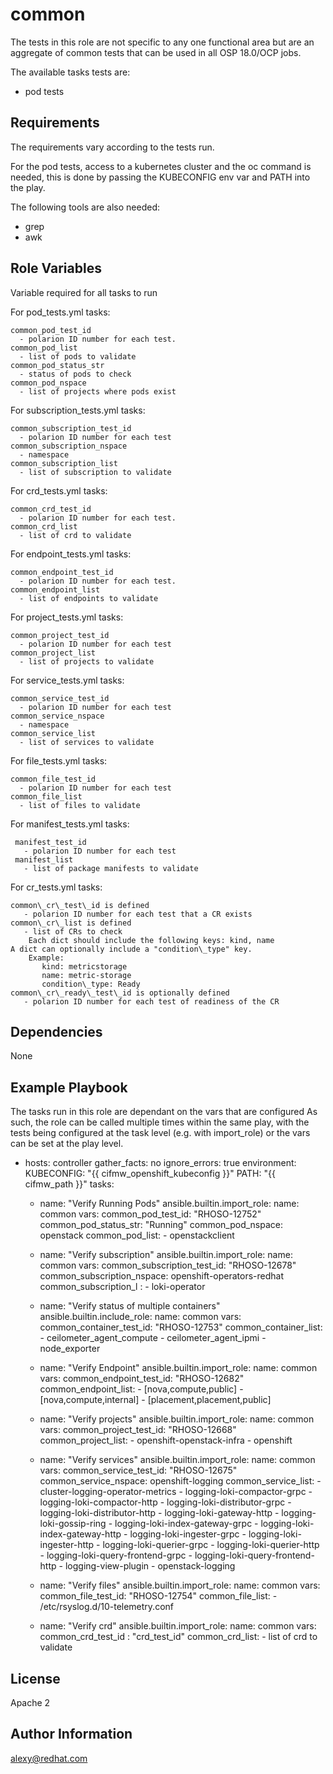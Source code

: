 common
======

The tests in this role are not specific to any one functional area but are an
aggregate of common tests that can be used in all OSP 18.0/OCP jobs.

The available tasks tests are:

* pod tests

Requirements
------------

The requirements vary according to the tests run.

For the pod tests, access to a kubernetes cluster and the oc command is needed,
this is done by passing the KUBECONFIG env var and PATH into the play.

The following tools are also needed:
* grep
* awk

Role Variables
--------------
Variable required for all tasks to run

For pod_tests.yml tasks:

    common_pod_test_id
      - polarion ID number for each test.
    common_pod_list
      - list of pods to validate
    common_pod_status_str
      - status of pods to check
    common_pod_nspace
      - list of projects where pods exist


For subscription_tests.yml tasks:

    common_subscription_test_id
      - polarion ID number for each test
    common_subscription_nspace
      - namespace
    common_subscription_list
      - list of subscription to validate

For crd_tests.yml tasks:

    common_crd_test_id
      - polarion ID number for each test.
    common_crd_list
      - list of crd to validate

For endpoint_tests.yml tasks:

    common_endpoint_test_id
      - polarion ID number for each test.
    common_endpoint_list
      - list of endpoints to validate


For project_tests.yml tasks:

    common_project_test_id
      - polarion ID number for each test
    common_project_list
      - list of projects to validate

For service_tests.yml tasks:

    common_service_test_id
      - polarion ID number for each test
    common_service_nspace
      - namespace
    common_service_list
      - list of services to validate

For file_tests.yml tasks:

    common_file_test_id
      - polarion ID number for each test
    common_file_list
      - list of files to validate

For manifest_tests.yml tasks:

     manifest_test_id
       - polarion ID number for each test
     manifest_list
       - list of package manifests to validate

For cr\_tests.yml tasks:

    common\_cr\_test\_id is defined
       - polarion ID number for each test that a CR exists
    common\_cr\_list is defined
       - list of CRs to check
        Each dict should include the following keys: kind, name
	A dict can optionally include a "condition\_type" key.
        Example:
           kind: metricstorage
           name: metric-storage
           condition\_type: Ready
    common\_cr\_ready\_test\_id is optionally defined
       - polarion ID number for each test of readiness of the CR


Dependencies
------------

None

Example Playbook
----------------

The tasks run in this role are dependant on the vars that are configured
As such, the role can be called multiple times within the same play, with the
tests being configured at the task level (e.g. with import_role) or the vars
can be set at the play level.

  - hosts: controller
    gather_facts: no
    ignore_errors: true
    environment:
      KUBECONFIG: "{{ cifmw_openshift_kubeconfig }}"
      PATH: "{{ cifmw_path }}"
    tasks:
      - name: "Verify Running Pods"
        ansible.builtin.import_role:
          name: common
        vars:
          common_pod_test_id: "RHOSO-12752"
          common_pod_status_str: "Running"
          common_pod_nspace: openstack
          common_pod_list:
            - openstackclient

      - name: "Verify subscription"
        ansible.builtin.import_role:
          name: common
        vars:
          common_subscription_test_id: "RHOSO-12678"
          common_subscription_nspace: openshift-operators-redhat
          common_subscription_l :
            - loki-operator

      - name: "Verify status of multiple containers"
        ansible.builtin.include_role:
          name: common
        vars:
            common_container_test_id: "RHOSO-12753"
            common_container_list:
                - ceilometer_agent_compute
                - ceilometer_agent_ipmi
                - node_exporter

      - name: "Verify Endpoint"
        ansible.builtin.import_role:
          name: common
        vars:
          common_endpoint_test_id: "RHOSO-12682"
          common_endpoint_list:
            - [nova,compute,public]
            - [nova,compute,internal]
            - [placement,placement,public]

      - name: "Verify projects"
        ansible.builtin.import_role:
          name: common
        vars:
          common_project_test_id: "RHOSO-12668"
          common_project_list:
            - openshift-openstack-infra
            - openshift
    
      - name: "Verify services"
        ansible.builtin.import_role:
          name: common
        vars:
          common_service_test_id: "RHOSO-12675"
          common_service_nspace: openshift-logging
          common_service_list:
            - cluster-logging-operator-metrics
            - logging-loki-compactor-grpc
            - logging-loki-compactor-http
            - logging-loki-distributor-grpc
            - logging-loki-distributor-http
            - logging-loki-gateway-http
            - logging-loki-gossip-ring
            - logging-loki-index-gateway-grpc
            - logging-loki-index-gateway-http
            - logging-loki-ingester-grpc
            - logging-loki-ingester-http
            - logging-loki-querier-grpc
            - logging-loki-querier-http
            - logging-loki-query-frontend-grpc
            - logging-loki-query-frontend-http
            - logging-view-plugin
            - openstack-logging

      - name: "Verify files"
        ansible.builtin.import_role:
          name: common
        vars:
          common_file_test_id: "RHOSO-12754"
          common_file_list:
            - /etc/rsyslog.d/10-telemetry.conf

      - name: "Verify crd"
        ansible.builtin.import_role:
          name: common
        vars:
          common_crd_test_id : "crd_test_id"
          common_crd_list:
            - list of crd to validate


License
-------

Apache 2

Author Information
------------------

alexy@redhat.com
